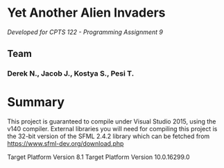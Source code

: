 # Yet Another Alien Invaders
*Developed for CPTS 122 - Programming Assignment 9*
## Team
### Derek N., Jacob J., Kostya S., Pesi T.

# Summary 
This project is guaranteed to compile under Visual Studio 2015, using the v140 compiler. 
External libraries you will need for compiling this project is the 32-bit version of the SFML 2.4.2 library which can be fetched from https://www.sfml-dev.org/download.php

Target Platform Version 8.1
Target Platform Version 10.0.16299.0
